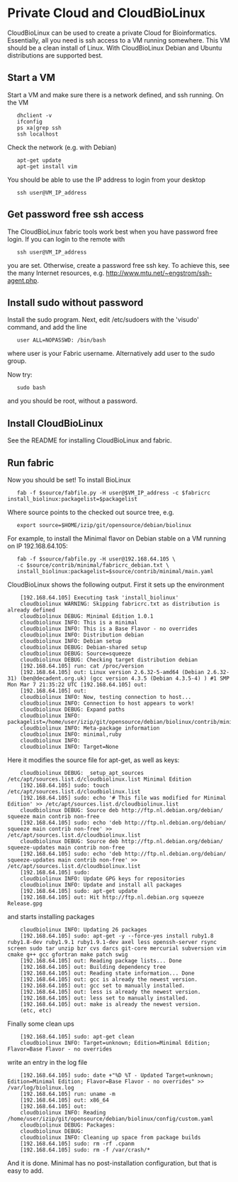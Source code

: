 # Private Cloud and CloudBioLinux

CloudBioLinux can be used to create a private Cloud for
Bioinformatics. Essentially, all you need is ssh access to a VM
running somewhere. This VM should be a clean install of Linux.  With
CloudBioLinux Debian and Ubuntu distributions are supported best.

## Start a VM

Start a VM and make sure there is a network defined, and ssh running.
On the VM

       dhclient -v
       ifconfig
       ps xa|grep ssh
       ssh localhost

Check the network (e.g. with Debian)

       apt-get update
       apt-get install vim

You should be able to use the IP address to login from your desktop

       ssh user@VM_IP_address

## Get password free ssh access

The CloudBioLinux fabric tools work best when you have password free
login. If you can login to the remote with

       ssh user@VM_IP_address

you are set. Otherwise, create a password free ssh key. To achieve
this, see the many Internet resources, e.g.
http://www.mtu.net/~engstrom/ssh-agent.php.

## Install sudo without password

Install the sudo program. Next, edit /etc/sudoers with the 'visudo'
command, and add the line

       user ALL=NOPASSWD: /bin/bash

where user is your Fabric username. Alternatively add user to the sudo
group.

Now try:

       sudo bash

and you should be root, without a password.

## Install CloudBioLinux

See the README for installing CloudBioLinux and fabric.

## Run fabric

Now you should be set! To install BioLinux

       fab -f $source/fabfile.py -H user@$VM_IP_address -c $fabricrc install_biolinux:packagelist=$packagelist

Where source points to the checked out source tree, e.g.

       export source=$HOME/izip/git/opensource/debian/biolinux

For example, to install the Minimal flavor on Debian stable on a VM
running on IP 192.168.64.105:

       fab -f $source/fabfile.py -H user@192.168.64.105 \
       -c $source/contrib/minimal/fabricrc_debian.txt \
       install_biolinux:packagelist=$source/contrib/minimal/main.yaml

CloudBioLinux shows the following output. First it sets up the
environment

        [192.168.64.105] Executing task 'install_biolinux'
        cloudbiolinux WARNING: Skipping fabricrc.txt as distribution is already defined
        cloudbiolinux DEBUG: Minimal Edition 1.0.1
        cloudbiolinux INFO: This is a minimal
        cloudbiolinux INFO: This is a Base Flavor - no overrides
        cloudbiolinux INFO: Distribution debian
        cloudbiolinux INFO: Debian setup
        cloudbiolinux DEBUG: Debian-shared setup
        cloudbiolinux DEBUG: Source=squeeze
        cloudbiolinux DEBUG: Checking target distribution debian
        [192.168.64.105] run: cat /proc/version
        [192.168.64.105] out: Linux version 2.6.32-5-amd64 (Debian 2.6.32-31) (ben@decadent.org.uk) (gcc version 4.3.5 (Debian 4.3.5-4) ) #1 SMP Mon Mar 7 21:35:22 UTC [192.168.64.105] out:
        [192.168.64.105] out:
        cloudbiolinux INFO: Now, testing connection to host...
        cloudbiolinux INFO: Connection to host appears to work!
        cloudbiolinux DEBUG: Expand paths
        cloudbiolinux INFO: packagelist=/home/user/izip/git/opensource/debian/biolinux/contrib/minimal/main.yaml
        cloudbiolinux INFO: Meta-package information
        cloudbiolinux INFO: minimal,ruby
        cloudbiolinux INFO:
        cloudbiolinux INFO: Target=None

Here it modifies the source file for apt-get, as well as keys:

        cloudbiolinux DEBUG: _setup_apt_sources /etc/apt/sources.list.d/cloudbiolinux.list Minimal Edition
        [192.168.64.105] sudo: touch /etc/apt/sources.list.d/cloudbiolinux.list
        [192.168.64.105] sudo: echo '# This file was modified for Minimal Edition' >> /etc/apt/sources.list.d/cloudbiolinux.list
        cloudbiolinux DEBUG: Source deb http://ftp.nl.debian.org/debian/ squeeze main contrib non-free
        [192.168.64.105] sudo: echo 'deb http://ftp.nl.debian.org/debian/ squeeze main contrib non-free' >> /etc/apt/sources.list.d/cloudbiolinux.list
        cloudbiolinux DEBUG: Source deb http://ftp.nl.debian.org/debian/ squeeze-updates main contrib non-free
        [192.168.64.105] sudo: echo 'deb http://ftp.nl.debian.org/debian/ squeeze-updates main contrib non-free' >> /etc/apt/sources.list.d/cloudbiolinux.list
        [192.168.64.105] sudo:
        cloudbiolinux INFO: Update GPG keys for repositories
        cloudbiolinux INFO: Update and install all packages
        [192.168.64.105] sudo: apt-get update
        [192.168.64.105] out: Hit http://ftp.nl.debian.org squeeze Release.gpg

and starts installing packages

        cloudbiolinux INFO: Updating 26 packages
        [192.168.64.105] sudo: apt-get -y --force-yes install ruby1.8 ruby1.8-dev ruby1.9.1 ruby1.9.1-dev axel less openssh-server rsync screen sudo tar unzip bzr cvs darcs git-core mercurial subversion vim cmake g++ gcc gfortran make patch swig
        [192.168.64.105] out: Reading package lists... Done
        [192.168.64.105] out: Building dependency tree
        [192.168.64.105] out: Reading state information... Done
        [192.168.64.105] out: gcc is already the newest version.
        [192.168.64.105] out: gcc set to manually installed.
        [192.168.64.105] out: less is already the newest version.
        [192.168.64.105] out: less set to manually installed.
        [192.168.64.105] out: make is already the newest version.
        (etc, etc)

Finally some clean ups

        [192.168.64.105] sudo: apt-get clean
        cloudbiolinux INFO: Target=unknown; Edition=Minimal Edition; Flavor=Base Flavor - no overrides

write an entry in the log file

        [192.168.64.105] sudo: date +"%D %T - Updated Target=unknown; Edition=Minimal Edition; Flavor=Base Flavor - no overrides" >> /var/log/biolinux.log
        [192.168.64.105] run: uname -m
        [192.168.64.105] out: x86_64
        [192.168.64.105] out:
        cloudbiolinux INFO: Reading /home/user/izip/git/opensource/debian/biolinux/config/custom.yaml
        cloudbiolinux DEBUG: Packages:
        cloudbiolinux DEBUG:
        cloudbiolinux INFO: Cleaning up space from package builds
        [192.168.64.105] sudo: rm -rf .cpanm
        [192.168.64.105] sudo: rm -f /var/crash/*

And it is done. Minimal has no post-installation configuration, but
that is easy to add.

